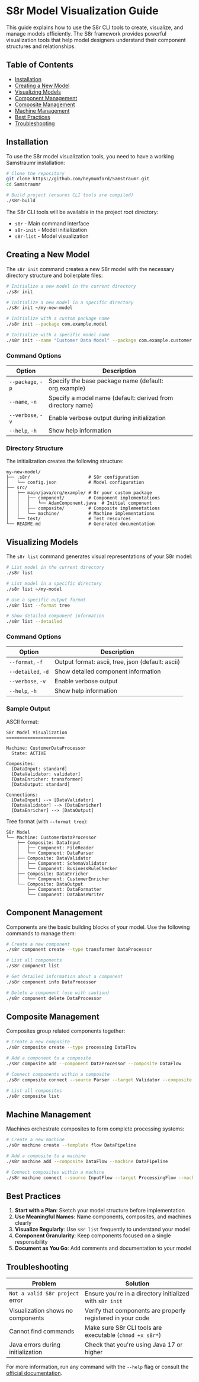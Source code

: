 <!--
Copyright (c) 2025 Eric C. Mumford (@heymumford)

This software was developed with analytical assistance from AI tools 
including Claude 3.7 Sonnet, Claude Code, and Google Gemini Deep Research,
which were used as paid services. All intellectual property rights 
remain exclusively with the copyright holder listed above.

Licensed under the Mozilla Public License 2.0
-->

# S8r Model Visualization Guide

This guide explains how to use the S8r CLI tools to create, visualize, and manage models efficiently. The S8r framework provides powerful visualization tools that help model designers understand their component structures and relationships.

## Table of Contents

- [Installation](#installation)
- [Creating a New Model](#creating-a-new-model)
- [Visualizing Models](#visualizing-models)
- [Component Management](#component-management)
- [Composite Management](#composite-management)
- [Machine Management](#machine-management)
- [Best Practices](#best-practices)
- [Troubleshooting](#troubleshooting)

## Installation

To use the S8r model visualization tools, you need to have a working Samstraumr installation:

```bash
# Clone the repository
git clone https://github.com/heymumford/Samstraumr.git
cd Samstraumr

# Build project (ensures CLI tools are compiled)
./s8r-build
```

The S8r CLI tools will be available in the project root directory:

- `s8r` - Main command interface
- `s8r-init` - Model initialization
- `s8r-list` - Model visualization

## Creating a New Model

The `s8r init` command creates a new S8r model with the necessary directory structure and boilerplate files:

```bash
# Initialize a new model in the current directory
./s8r init

# Initialize a new model in a specific directory
./s8r init ~/my-new-model

# Initialize with a custom package name
./s8r init --package com.example.model

# Initialize with a specific model name
./s8r init --name "Customer Data Model" --package com.example.customer
```

### Command Options

| Option | Description |
|--------|-------------|
| `--package`, `-p` | Specify the base package name (default: org.example) |
| `--name`, `-n` | Specify a model name (default: derived from directory name) |
| `--verbose`, `-v` | Enable verbose output during initialization |
| `--help`, `-h` | Show help information |

### Directory Structure

The initialization creates the following structure:

```
my-new-model/
├── .s8r/                      # S8r configuration 
│   └── config.json            # Model configuration
├── src/
│   ├── main/java/org/example/ # Or your custom package
│   │   ├── component/         # Component implementations
│   │   │   └── AdamComponent.java  # Initial component
│   │   ├── composite/         # Composite implementations
│   │   └── machine/           # Machine implementations
│   └── test/                  # Test resources
└── README.md                  # Generated documentation
```

## Visualizing Models

The `s8r list` command generates visual representations of your S8r model:

```bash
# List model in the current directory
./s8r list

# List model in a specific directory
./s8r list ~/my-model

# Use a specific output format
./s8r list --format tree

# Show detailed component information
./s8r list --detailed
```

### Command Options

| Option | Description |
|--------|-------------|
| `--format`, `-f` | Output format: ascii, tree, json (default: ascii) |
| `--detailed`, `-d` | Show detailed component information |
| `--verbose`, `-v` | Enable verbose output |
| `--help`, `-h` | Show help information |

### Sample Output

ASCII format:
```
S8r Model Visualization
======================

Machine: CustomerDataProcessor
  State: ACTIVE

Composites:
  [DataInput: standard]
  [DataValidator: validator]
  [DataEnricher: transformer]
  [DataOutput: standard]

Connections:
  [DataInput] --> [DataValidator]
  [DataValidator] --> [DataEnricher]
  [DataEnricher] --> [DataOutput]
```

Tree format (with `--format tree`):
```
S8r Model
└── Machine: CustomerDataProcessor
    ├── Composite: DataInput
    │   ├── Component: FileReader
    │   └── Component: DataParser
    ├── Composite: DataValidator
    │   ├── Component: SchemaValidator
    │   └── Component: BusinessRuleChecker
    ├── Composite: DataEnricher
    │   └── Component: CustomerEnricher
    └── Composite: DataOutput
        ├── Component: DataFormatter
        └── Component: DatabaseWriter
```

## Component Management

Components are the basic building blocks of your model. Use the following commands to manage them:

```bash
# Create a new component
./s8r component create --type transformer DataProcessor

# List all components
./s8r component list

# Get detailed information about a component
./s8r component info DataProcessor

# Delete a component (use with caution)
./s8r component delete DataProcessor
```

## Composite Management

Composites group related components together:

```bash
# Create a new composite
./s8r composite create --type processing DataFlow

# Add a component to a composite
./s8r composite add --component DataProcessor --composite DataFlow

# Connect components within a composite
./s8r composite connect --source Parser --target Validator --composite DataFlow

# List all composites
./s8r composite list
```

## Machine Management

Machines orchestrate composites to form complete processing systems:

```bash
# Create a new machine
./s8r machine create --template flow DataPipeline

# Add a composite to a machine
./s8r machine add --composite DataFlow --machine DataPipeline

# Connect composites within a machine
./s8r machine connect --source InputFlow --target ProcessingFlow --machine DataPipeline
```

## Best Practices

1. **Start with a Plan**: Sketch your model structure before implementation
2. **Use Meaningful Names**: Name components, composites, and machines clearly
3. **Visualize Regularly**: Use `s8r list` frequently to understand your model
4. **Component Granularity**: Keep components focused on a single responsibility
5. **Document as You Go**: Add comments and documentation to your model

## Troubleshooting

| Problem | Solution |
|---------|----------|
| `Not a valid S8r project` error | Ensure you're in a directory initialized with `s8r init` |
| Visualization shows no components | Verify that components are properly registered in your code |
| Cannot find commands | Make sure S8r CLI tools are executable (`chmod +x s8r*`) |
| Java errors during initialization | Check that you're using Java 17 or higher |

For more information, run any command with the `--help` flag or consult the [official documentation](https://github.com/heymumford/Samstraumr/docs).